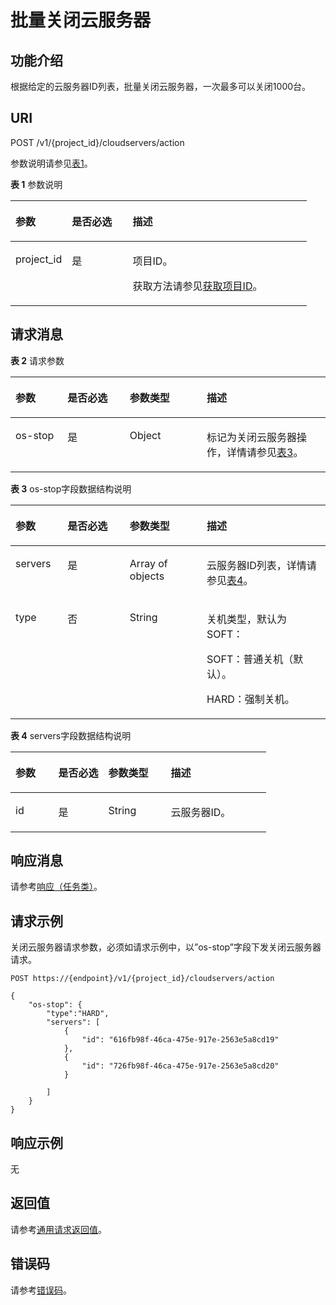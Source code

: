 # 批量关闭云服务器<a name="ZH-CN_TOPIC_0020212651"></a>

## 功能介绍<a name="section14270750"></a>

根据给定的云服务器ID列表，批量关闭云服务器，一次最多可以关闭1000台。

## URI<a name="section61327894"></a>

POST /v1/\{project\_id\}/cloudservers/action

参数说明请参见[表1](#table66418347)。

**表 1**  参数说明

<a name="table66418347"></a>
<table><thead align="left"><tr id="row49507636"><th class="cellrowborder" valign="top" width="19.05%" id="mcps1.2.4.1.1"><p id="p50695543"><a name="p50695543"></a><a name="p50695543"></a>参数</p>
</th>
<th class="cellrowborder" valign="top" width="20.549999999999997%" id="mcps1.2.4.1.2"><p id="p12698356"><a name="p12698356"></a><a name="p12698356"></a>是否必选</p>
</th>
<th class="cellrowborder" valign="top" width="60.4%" id="mcps1.2.4.1.3"><p id="p21933905"><a name="p21933905"></a><a name="p21933905"></a>描述</p>
</th>
</tr>
</thead>
<tbody><tr id="row31815862"><td class="cellrowborder" valign="top" width="19.05%" headers="mcps1.2.4.1.1 "><p id="p26948044"><a name="p26948044"></a><a name="p26948044"></a>project_id</p>
</td>
<td class="cellrowborder" valign="top" width="20.549999999999997%" headers="mcps1.2.4.1.2 "><p id="p35307962"><a name="p35307962"></a><a name="p35307962"></a>是</p>
</td>
<td class="cellrowborder" valign="top" width="60.4%" headers="mcps1.2.4.1.3 "><p id="p37593705"><a name="p37593705"></a><a name="p37593705"></a>项目ID。</p>
<p id="p1180512217438"><a name="p1180512217438"></a><a name="p1180512217438"></a>获取方法请参见<a href="获取项目ID.md">获取项目ID</a>。</p>
</td>
</tr>
</tbody>
</table>

## 请求消息<a name="section15080136"></a>

**表 2**  请求参数

<a name="table12156768"></a>
<table><thead align="left"><tr id="row44143566"><th class="cellrowborder" valign="top" width="16.538346165383462%" id="mcps1.2.5.1.1"><p id="p18859061"><a name="p18859061"></a><a name="p18859061"></a>参数</p>
</th>
<th class="cellrowborder" valign="top" width="19.73802619738026%" id="mcps1.2.5.1.2"><p id="p51188993"><a name="p51188993"></a><a name="p51188993"></a>是否必选</p>
</th>
<th class="cellrowborder" valign="top" width="24.437556244375564%" id="mcps1.2.5.1.3"><p id="p52667802"><a name="p52667802"></a><a name="p52667802"></a>参数类型</p>
</th>
<th class="cellrowborder" valign="top" width="39.28607139286072%" id="mcps1.2.5.1.4"><p id="p38233575"><a name="p38233575"></a><a name="p38233575"></a>描述</p>
</th>
</tr>
</thead>
<tbody><tr id="row9911889"><td class="cellrowborder" valign="top" width="16.538346165383462%" headers="mcps1.2.5.1.1 "><p id="p64665535"><a name="p64665535"></a><a name="p64665535"></a>os-stop</p>
</td>
<td class="cellrowborder" valign="top" width="19.73802619738026%" headers="mcps1.2.5.1.2 "><p id="p3416986"><a name="p3416986"></a><a name="p3416986"></a>是</p>
</td>
<td class="cellrowborder" valign="top" width="24.437556244375564%" headers="mcps1.2.5.1.3 "><p id="p8340425"><a name="p8340425"></a><a name="p8340425"></a>Object</p>
</td>
<td class="cellrowborder" valign="top" width="39.28607139286072%" headers="mcps1.2.5.1.4 "><p id="p40372317"><a name="p40372317"></a><a name="p40372317"></a>标记为关闭<span id="text1430403715264"><a name="text1430403715264"></a><a name="text1430403715264"></a>云服务器</span>操作，详情请参见<a href="#table51053190162024">表3</a>。</p>
</td>
</tr>
</tbody>
</table>

**表 3**  os-stop字段数据结构说明

<a name="table51053190162024"></a>
<table><thead align="left"><tr id="row27328423162024"><th class="cellrowborder" valign="top" width="16.538346165383462%" id="mcps1.2.5.1.1"><p id="p6705171622715"><a name="p6705171622715"></a><a name="p6705171622715"></a>参数</p>
</th>
<th class="cellrowborder" valign="top" width="19.73802619738026%" id="mcps1.2.5.1.2"><p id="p14705171632717"><a name="p14705171632717"></a><a name="p14705171632717"></a>是否必选</p>
</th>
<th class="cellrowborder" valign="top" width="24.437556244375564%" id="mcps1.2.5.1.3"><p id="p17705151615277"><a name="p17705151615277"></a><a name="p17705151615277"></a>参数类型</p>
</th>
<th class="cellrowborder" valign="top" width="39.28607139286072%" id="mcps1.2.5.1.4"><p id="p570511161274"><a name="p570511161274"></a><a name="p570511161274"></a>描述</p>
</th>
</tr>
</thead>
<tbody><tr id="row21953637162024"><td class="cellrowborder" valign="top" width="16.538346165383462%" headers="mcps1.2.5.1.1 "><p id="p33414178162024"><a name="p33414178162024"></a><a name="p33414178162024"></a>servers</p>
</td>
<td class="cellrowborder" valign="top" width="19.73802619738026%" headers="mcps1.2.5.1.2 "><p id="p22193916162024"><a name="p22193916162024"></a><a name="p22193916162024"></a>是</p>
</td>
<td class="cellrowborder" valign="top" width="24.437556244375564%" headers="mcps1.2.5.1.3 "><p id="p52876762162024"><a name="p52876762162024"></a><a name="p52876762162024"></a>Array of objects</p>
</td>
<td class="cellrowborder" valign="top" width="39.28607139286072%" headers="mcps1.2.5.1.4 "><p id="p26671950162024"><a name="p26671950162024"></a><a name="p26671950162024"></a><span id="text10133133820261"><a name="text10133133820261"></a><a name="text10133133820261"></a>云服务器</span>ID列表，详情请参见<a href="#table48932206">表4</a>。</p>
</td>
</tr>
<tr id="row8227700141926"><td class="cellrowborder" valign="top" width="16.538346165383462%" headers="mcps1.2.5.1.1 "><p id="p62463948141926"><a name="p62463948141926"></a><a name="p62463948141926"></a>type</p>
</td>
<td class="cellrowborder" valign="top" width="19.73802619738026%" headers="mcps1.2.5.1.2 "><p id="p26415004141926"><a name="p26415004141926"></a><a name="p26415004141926"></a>否</p>
</td>
<td class="cellrowborder" valign="top" width="24.437556244375564%" headers="mcps1.2.5.1.3 "><p id="p59240589141926"><a name="p59240589141926"></a><a name="p59240589141926"></a>String</p>
</td>
<td class="cellrowborder" valign="top" width="39.28607139286072%" headers="mcps1.2.5.1.4 "><p id="p33758406141926"><a name="p33758406141926"></a><a name="p33758406141926"></a>关机类型，默认为SOFT：</p>
<p id="p28853449141951"><a name="p28853449141951"></a><a name="p28853449141951"></a>SOFT：普通关机（默认）。</p>
<p id="p18774459142010"><a name="p18774459142010"></a><a name="p18774459142010"></a>HARD：强制关机。</p>
</td>
</tr>
</tbody>
</table>

**表 4**  servers字段数据结构说明

<a name="table48932206"></a>
<table><thead align="left"><tr id="row2750866"><th class="cellrowborder" valign="top" width="16.728327167283272%" id="mcps1.2.5.1.1"><p id="p1530882182711"><a name="p1530882182711"></a><a name="p1530882182711"></a>参数</p>
</th>
<th class="cellrowborder" valign="top" width="19.548045195480455%" id="mcps1.2.5.1.2"><p id="p1930815213276"><a name="p1930815213276"></a><a name="p1930815213276"></a>是否必选</p>
</th>
<th class="cellrowborder" valign="top" width="24.437556244375564%" id="mcps1.2.5.1.3"><p id="p1230815218276"><a name="p1230815218276"></a><a name="p1230815218276"></a>参数类型</p>
</th>
<th class="cellrowborder" valign="top" width="39.28607139286072%" id="mcps1.2.5.1.4"><p id="p3308132152717"><a name="p3308132152717"></a><a name="p3308132152717"></a>描述</p>
</th>
</tr>
</thead>
<tbody><tr id="row46555465"><td class="cellrowborder" valign="top" width="16.728327167283272%" headers="mcps1.2.5.1.1 "><p id="p12896286"><a name="p12896286"></a><a name="p12896286"></a>id</p>
</td>
<td class="cellrowborder" valign="top" width="19.548045195480455%" headers="mcps1.2.5.1.2 "><p id="p37966223"><a name="p37966223"></a><a name="p37966223"></a>是</p>
</td>
<td class="cellrowborder" valign="top" width="24.437556244375564%" headers="mcps1.2.5.1.3 "><p id="p55365254"><a name="p55365254"></a><a name="p55365254"></a>String</p>
</td>
<td class="cellrowborder" valign="top" width="39.28607139286072%" headers="mcps1.2.5.1.4 "><p id="p28842926"><a name="p28842926"></a><a name="p28842926"></a><span id="text98622383264"><a name="text98622383264"></a><a name="text98622383264"></a>云服务器</span>ID。</p>
</td>
</tr>
</tbody>
</table>

## 响应消息<a name="section1503503"></a>

请参考[响应（任务类）](响应（任务类）.md)。

## 请求示例<a name="section78042033102712"></a>

关闭云服务器请求参数，必须如请求示例中，以”os-stop”字段下发关闭云服务器请求。

```
POST https://{endpoint}/v1/{project_id}/cloudservers/action
```

```
{
    "os-stop": {
        "type":"HARD",
        "servers": [
            {
                "id": "616fb98f-46ca-475e-917e-2563e5a8cd19"
            },
            {
                "id": "726fb98f-46ca-475e-917e-2563e5a8cd20"
            }

        ]
    }
}
```

## 响应示例<a name="section14343105213539"></a>

无

## 返回值<a name="section27037160"></a>

请参考[通用请求返回值](通用请求返回值.md)。

## 错误码<a name="section85821649202813"></a>

请参考[错误码](错误码.md)。

